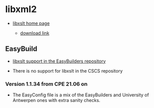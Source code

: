 # libxml2

  * [libxslt home page](http://xmlsoft.org/)

      * [download link](http://xmlsoft.org/sources/)

## EasyBuild


  * [libxslt support in the EasyBuilders repository](https://github.com/easybuilders/easybuild-easyconfigs/tree/develop/easybuild/easyconfigs/l/libxslt)

  * There is no support for libxslt in the CSCS repository


### Version 1.1.34 from CPE 21.06 on

  * The EasyConfig file is a mix of the EasyBuilders and University of
    Antwerpen ones with extra sanity checks.


